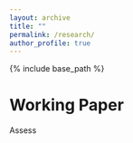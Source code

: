```yaml
---
layout: archive
title: ""
permalink: /research/
author_profile: true
---
```


{% include base_path %}

# Working Paper
 Assess

   